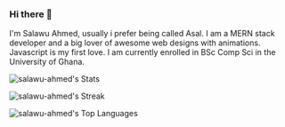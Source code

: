 ### Hi there 👋

I'm Salawu Ahmed, usually i prefer being called Asal. I am a MERN stack developer and a big lover of awesome web designs with animations. Javascript is my first love. I am currently enrolled in BSc Comp Sci in the University of Ghana.

![salawu-ahmed's Stats](https://github-readme-stats.vercel.app/api?username=salawu-ahmed&theme=vue-dark&show_icons=true&hide_border=true&count_private=true)

![salawu-ahmed's Streak](https://github-readme-streak-stats.herokuapp.com/?user=salawu-ahmed&theme=vue-dark&hide_border=true)

![salawu-ahmed's Top Languages](https://github-readme-stats.vercel.app/api/top-langs/?username=salawu-ahmed&theme=vue-dark&show_icons=true&hide_border=true&layout=compact)


<!--
**salawu-ahmed/salawu-ahmed** is a ✨ _special_ ✨ repository because its `README.md` (this file) appears on your GitHub profile.

Here are some ideas to get you started:

- 🔭 I’m currently working on ...
- 🌱 I’m currently learning ...
- 👯 I’m looking to collaborate on ...
- 🤔 I’m looking for help with ...
- 💬 Ask me about ...
- 📫 How to reach me: ...
- 😄 Pronouns: ...
- ⚡ Fun fact: ...
-->

